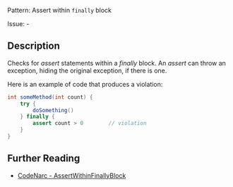Pattern: Assert within `finally` block

Issue: -

## Description

Checks for *assert* statements within a *finally* block. An *assert* can throw an exception, hiding the original exception, if there is one.

Here is an example of code that produces a violation:

``` groovy
int someMethod(int count) {
    try {
        doSomething()
    } finally {
        assert count > 0        // violation
    }
}
```

## Further Reading

* [CodeNarc - AssertWithinFinallyBlock](http://codenarc.sourceforge.net/codenarc-rules-basic.html#AssertWithinFinallyBlock)